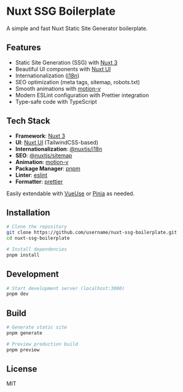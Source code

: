 # Nuxt SSG Boilerplate

A simple and fast Nuxt Static Site Generator boilerplate.

## Features

- Static Site Generation (SSG) with [Nuxt 3](https://nuxt.com/)
- Beautiful UI components with [Nuxt UI](https://ui.nuxt.com/)
- Internationalization ([i18n](https://i18n.nuxtjs.org/))
- SEO optimization (meta tags, sitemap, robots.txt)
- Smooth animations with [motion-v](https://motion-v.io/)
- Modern ESLint configuration with Prettier integration
- Type-safe code with TypeScript

## Tech Stack

- **Framework**: [Nuxt 3](https://nuxt.com/)
- **UI**: [Nuxt UI](https://ui.nuxt.com/) (TailwindCSS-based)
- **Internationalization**: [@nuxtjs/i18n](https://i18n.nuxtjs.org/)
- **SEO**: [@nuxtjs/sitemap](https://sitemap.nuxtjs.org/)
- **Animation**: [motion-v](https://motion-v.io/)
- **Package Manager**: [pnpm](https://pnpm.io/)
- **Linter**: [eslint](https://eslint.org/)
- **Formatter**: [prettier](https://prettier.io/)

Easily extendable with [VueUse](https://vueuse.org/) or [Pinia](https://pinia.vuejs.org/) as needed.

## Installation

```bash
# Clone the repository
git clone https://github.com/username/nuxt-ssg-boilerplate.git
cd nuxt-ssg-boilerplate

# Install dependencies
pnpm install
```

## Development

```bash
# Start development server (localhost:3000)
pnpm dev
```

## Build

```bash
# Generate static site
pnpm generate

# Preview production build
pnpm preview
```

## License

MIT
